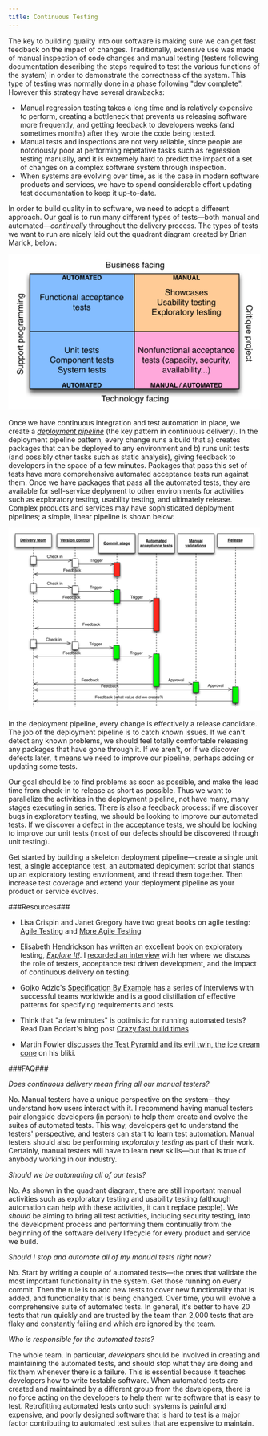 ```yaml
---
title: Continuous Testing
---
```


The key to building quality into our software is making sure we can
get fast feedback on the impact of changes. Traditionally, extensive
use was made of manual inspection of code changes and manual
testing (testers following documentation describing the steps
required to test the various functions of the system) in order to
demonstrate the correctness of the system. This type of testing was
normally done in a phase following "dev complete". However this strategy
have several drawbacks:

* Manual regression testing takes a long time and is relatively expensive to perform, creating a
bottleneck that prevents us releasing software more frequently, and
getting feedback to developers weeks (and sometimes months) after they
wrote the code being tested.
* Manual tests and inspections are not very reliable, since people are notoriously poor at
  performing repetative tasks such as regression testing manually, and
  it is extremely hard to predict the impact of a set of changes on a
  complex software system through inspection.
* When systems are evolving over time, as is the case in modern
  software products and services, we have to spend considerable effort
  updating test documentation to keep it up-to-date.

In order to build quality in to software, we need to adopt a different
approach. Our goal is to run many different types of tests&mdash;both
manual and automated&mdash;_continually_ throughout the delivery process. The types of tests we
want to run are nicely laid out the quadrant diagram created by Brian
Marick, below:

<img src="/images/test-quadrant.png" />

Once we have continuous integration and test automation in place, we
create a [_deployment pipeline_](/implementing/patterns/) (the key pattern in continuous
delivery). In the deployment pipeline pattern, every change runs a
build that a) creates packages that can be deployed to any environment
and b) runs unit tests (and possibly other tasks such as static
analysis), giving feedback to developers in the space of a few
minutes. Packages that pass this set of tests have more comprehensive automated acceptance tests
run against them. Once we have packages that pass all the automated
tests, they are available for self-service deplyment to other
environments for activities such as exploratory testing, usability
testing, and ultimately release. Complex products and services may
have sophisticated deployment pipelines; a simple, linear pipeline is
shown below:

<img src="/images/pipeline-sequence.png" />

In the deployment pipeline, every change is effectively a release
candidate. The job of the deployment pipeline is to catch known
issues. If we can't detect any known problems, we should feel totally
comfortable releasing any packages that have gone through it. If we
aren't, or if we discover defects later, it means we need to improve
our pipeline, perhaps adding or updating some tests.

Our goal should be to find problems as soon as possible, and make the
lead time from check-in to release as short as possible. Thus we want
to parallelize the activities in the deployment pipeline, not have
many, many stages executing in series. There is also a feedback
process: if we discover bugs in exploratory testing, we should be
looking to improve our automated tests. If we discover a defect in the
acceptance tests, we should be looking to improve our unit tests (most
of our defects should be discovered through unit testing).

Get started by building a skeleton deployment pipeline&mdash;create a
single unit test, a single acceptance test, an automated deployment
script that stands up an exploratory testing envrionment, and thread
them together. Then increase test coverage and extend your deployment
pipeline as your product or service evolves.

###Resources###

* Lisa Crispin and Janet Gregory have two great books on agile
  testing:
  [Agile Testing](http://www.amazon.com/dp/0321534468?tag=contindelive-20)
  and [More Agile Testing](http://www.amazon.com/dp/0321967054?tag=contindelive-20)

* Elisabeth Hendrickson has written an excellent book on exploratory testing,
[_Explore It!_](http://www.amazon.com/dp/1937785025?tag=contindelive-20). I
[recorded an interview](/2012/10/elisabeth-hendrickson-discusses-agile-testing/)
with her where we discuss the role of testers, acceptance test driven
development, and the impact of continuous delivery on testing.

* Gojko Adzic's
  [Specification By Example](http://www.amazon.com/dp/1617290084?tag=contindelive-20)
  has a series of interviews with successful teams worldwide and is a
  good distillation of effective patterns for specifying requirements
  and tests.

* Think that "a few minutes" is optimistic for running automated
  tests? Read Dan Bodart's blog post [Crazy fast build times](http://dan.bodar.com/2012/02/28/crazy-fast-build-times-or-when-10-seconds-starts-to-make-you-nervous/)

* Martin Fowler
  [discusses the Test Pyramid and its evil twin, the ice cream cone](http://martinfowler.com/bliki/TestPyramid.html)
  on his bliki.

###FAQ###

*Does continuous delivery mean firing all our manual testers?*

No. Manual testers have a unique perspective on the system&mdash;they
understand how users interact with it. I recommend having manual
testers pair alongside developers (in person) to help them create and evolve the
suites of automated tests. This way, developers get to understand the
testers' perspective, and testers can start to learn test
automation. Manual testers should also be performing _exploratory
testing_ as part of their work. Certainly, manual testers will have to learn new
skills&mdash;but that is true of anybody working in our industry.

*Should we be automating all of our tests?*

No. As shown in the quadrant diagram, there are still important manual
activities such as exploratory testing and usability testing (although
automation can help with these activities, it can't replace
people). We _should_ be aiming to bring all test activities, including
security testing, into the development process and performing them
continually from the beginning of the software delivery lifecycle for
every product and service we build.

*Should I stop and automate all of my manual tests right now?*

No. Start by writing a couple of automated tests&mdash;the ones that
validate the most important functionality in the system. Get those
running on every commit. Then the rule is to add new tests to cover
new functionality that is added, and functionality that is being
changed. Over time, you will evolve a comprehensive suite of automated
tests. In general, it's better to have 20 tests that run quickly and
are trusted by the team than 2,000 tests that are flaky and constantly
failing and which are ignored by the team.

*Who is responsible for the automated tests?*

The whole team. In particular, _developers_ should be involved in
creating and maintaining the automated tests, and should stop what
they are doing and fix them whenever there is a failure. This is
essential because it teaches developers how to write testable
software. When automated tests are created and maintained by a
different group from the developers, there is no force acting on the
developers to help them write software that is easy to
test. Retrofitting automated tests onto such systems is painful and
expensive, and poorly designed software that is hard to test is a
major factor contributing to automated test suites that are expensive
to maintain.
